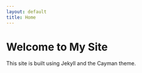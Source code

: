 ```yaml
---
layout: default
title: Home
---
```


# Welcome to My Site
This site is built using Jekyll and the Cayman theme.
